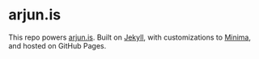 # arjun.is

This repo powers [arjun.is](https://arjun.is). Built on [Jekyll](https://jekyllrb.com), with customizations to [Minima](https://github.com/jekyll/minima), and hosted on GitHub Pages.
